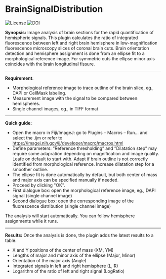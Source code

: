 # BrainSignalDistribution

[![License](https://img.shields.io/badge/License-BSD%203--Clause-blue.svg)](https://opensource.org/licenses/BSD-3-Clause) [![DOI](https://zenodo.org/badge/417160091.svg)](https://zenodo.org/badge/latestdoi/417160091)

**Synopsis:**
Image analysis of brain sections for the rapid quantification of hemispheric signals. This plugin calculates the ratio of integrated fluorescence between left and right brain hemisphere in low-magnification fluorescence microscopy slices of coronal brain cuts. Brain orientation detection and hemisphere assignment is done from an ellipse fit to a morphological reference image. For symmetric cuts the ellipse minor axis coincides with the brain longitudinal fissure.

---

**Requirement:**
+ Morphological reference image to trace outline of the brain slice, eg., DAPI or CellMask labeling.
+ Measurement image with the signal to be compared between hemispheres.
+ Single channel images, eg., in TIFF format

---

**Quick guide:**
+ Open the macro in Fiji/ImageJ: go to Plugins – Macros – Run... and select the .ijm or refer to https://imagej.nih.gov/ij/developer/macro/macros.html
+ Define parameters: “Reference thresholding” and ”Dilatation step” may require some adapration depending on magnification and image quality. Leafe on default to start with. Adapt if brain outline is not correctly identified from morphological reference. Increase dilatation step for a smoother outline.
+ The ellipse fit is done automatically by default, but both center of mass and major axis can be specified manually if needed.
+ Proceed by clicking "OK". 
+ First dialogue box: open the morphological reference image, eg., DAPI signal (single channel image)
+ Second dialogue box: open the corresponding image of the fluorescence distribution (single channel image)

The analysis will start automatically. You can follow hemisphere assignments while it runs.

---

**Results:**
Once the analysis is done, the plugin adds the latest results to a table.
+ X and Y positions of the center of mass (XM, YM)
+ Lengths of major and minor axis of the ellipse (Major, Minor)
+ Orientation of the major axis (Angle)
+ Integrated signals in left and right hemisphere (L, R)
+ Logarithm of the ratio of left and right signal (LogRatio)
